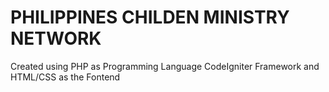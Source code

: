# PHILIPPINES CHILDEN MINISTRY NETWORK

<p>Created using PHP as Programming Language  CodeIgniter Framework and HTML/CSS as the Fontend</p>
  
